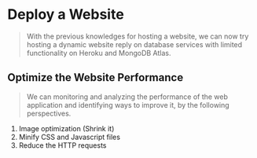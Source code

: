 # Deploy a Website
> With the previous knowledges for hosting a website, we can now try hosting a dynamic website reply on database services with limited functionality on Heroku and MongoDB Atlas.

## Optimize the Website Performance
> We can monitoring and analyzing the performance of the web application and identifying ways to improve it, by the following perspectives.

1. Image optimization (Shrink it)
2. Minify CSS and Javascript files
3. Reduce the HTTP requests


